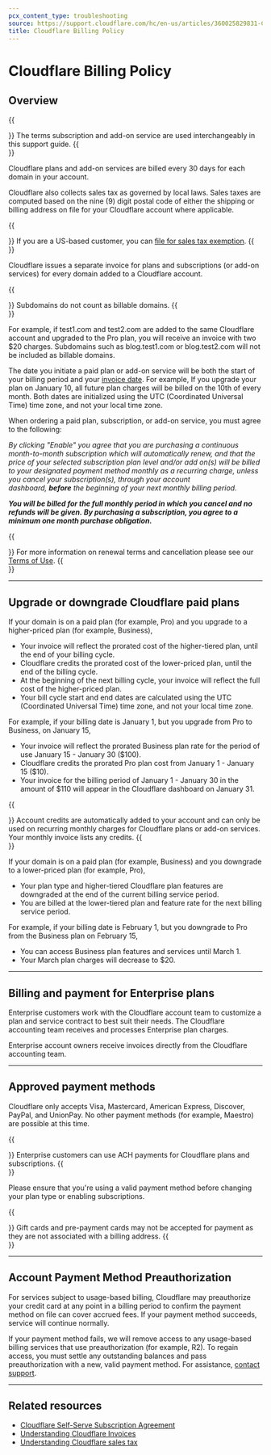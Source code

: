 ```yaml
---
pcx_content_type: troubleshooting
source: https://support.cloudflare.com/hc/en-us/articles/360025829831-Cloudflare-Billing-Policy
title: Cloudflare Billing Policy
---
```


# Cloudflare Billing Policy

## Overview

{{<Aside type="note">}}
The terms subscription and add-on service are used interchangeably in
this support guide.
{{</Aside>}}

Cloudflare plans and add-on services are billed every 30 days for each domain in your account.

Cloudflare also collects sales tax as governed by local laws. Sales taxes are computed based on the nine (9) digit postal code of either the shipping or billing address on file for your Cloudflare account where applicable.

{{<Aside type="note">}}
If you are a US-based customer, you can [file for sales tax
exemption](/support/account-management-billing/billing-cloudflare-plans/understanding-cloudflare-sales-tax/#filing-for-us-sales-tax-exemption).
{{</Aside>}}

Cloudflare issues a separate invoice for plans and subscriptions (or add-on services) for every domain added to a Cloudflare account.

{{<Aside type="note">}}
Subdomains do not count as billable domains.
{{</Aside>}}

For example, if test1.com and test2.com are added to the same Cloudflare account and upgraded to the Pro plan, you will receive an invoice with two $20 charges. Subdomains such as blog.test1.com or blog.test2.com will not be included as billable domains.

The date you initiate a paid plan or add-on service will be both the start of your billing period and your [invoice date](/fundamentals/subscriptions-and-billing/understand-invoices/). For example, If you upgrade your plan on January 10, all future plan charges will be billed on the 10th of every month. Both dates are initialized using the UTC (Coordinated Universal Time) time zone, and not your local time zone.

When ordering a paid plan, subscription, or add-on service, you must agree to the following:

_By clicking "Enable" you agree that you are purchasing a continuous month-to-month subscription which will automatically renew, and that the price of your selected subscription plan level and/or add on(s) will be billed to your designated payment method monthly as a recurring charge, unless you cancel your subscription(s), through your account dashboard,_ _**before**_ _the beginning of your next monthly billing period._

_**You will be billed for the full monthly period in which you cancel and no refunds will be given. By purchasing a subscription, you agree to a minimum one month purchase obligation.**_

{{<Aside type="note">}}
For more information on renewal terms and cancellation please see our
[Terms of Use](https://www.cloudflare.com/terms/).
{{</Aside>}}

___

## Upgrade or downgrade Cloudflare paid plans

If your domain is on a paid plan (for example, Pro) and you upgrade to a higher-priced plan (for example, Business),

-   Your invoice will reflect the prorated cost of the higher-tiered plan, until the end of your billing cycle.
-   Cloudflare credits the prorated cost of the lower-priced plan, until the end of the billing cycle.
-   At the beginning of the next billing cycle, your invoice will reflect the full cost of the higher-priced plan.
-   Your bill cycle start and end dates are calculated using the UTC (Coordinated Universal Time) time zone, and not your local time zone.

For example, if your billing date is January 1, but you upgrade from Pro to Business, on January 15,

-   Your invoice will reflect the prorated Business plan rate for the period of use January 15 - January 30 ($100).
-   Cloudflare credits the prorated Pro plan cost from January 1 - January 15 ($10).
-   Your invoice for the billing period of January 1 - January 30 in the amount of $110 will appear in the Cloudflare dashboard on January 31.

{{<Aside type="note">}}
Account credits are automatically added to your account and can only be
used on recurring monthly charges for Cloudflare plans or add-on
services. Your monthly invoice lists any credits.
{{</Aside>}}

If your domain is on a paid plan (for example, Business) and you downgrade to a lower-priced plan (for example, Pro),

-   Your plan type and higher-tiered Cloudflare plan features are downgraded at the end of the current billing service period. 
-   You are billed at the lower-tiered plan and feature rate for the next billing service period.

For example, if your billing date is February 1, but you downgrade to Pro from the Business plan on February 15,

-   You can access Business plan features and services until March 1.
-   Your March plan charges will decrease to $20.

___

## Billing and payment for Enterprise plans

Enterprise customers work with the Cloudflare account team to customize a plan and service contract to best suit their needs. The Cloudflare accounting team receives and processes Enterprise plan charges.

Enterprise account owners receive invoices directly from the Cloudflare accounting team.

___

## Approved payment methods

Cloudflare only accepts Visa, Mastercard, American Express, Discover, PayPal, and UnionPay. No other payment methods (for example, Maestro) are possible at this time.

{{<Aside type="note">}}
Enterprise customers can use ACH payments for Cloudflare plans and subscriptions.
{{</Aside>}}

Please ensure that you're using a valid payment method before changing your plan type or enabling subscriptions.

{{<Aside type="note">}}
Gift cards and pre-payment cards may not be accepted for payment as they
are not associated with a billing address.
{{</Aside>}}

___

## Account Payment Method Preauthorization

For services subject to usage-based billing, Cloudflare may preauthorize your credit card at any point in a billing period to confirm the payment method on file can cover accrued fees. If your payment method succeeds, service will continue normally.

If your payment method fails, we will remove access to any usage-based billing services that use preauthorization (for example, R2). To regain access, you must settle any outstanding balances and pass preauthorization with a new, valid payment method. For assistance, [contact support](/support/contacting-cloudflare-support).

___

## Related resources

-   [Cloudflare Self-Serve Subscription Agreement](https://www.cloudflare.com/terms/)
-   [Understanding Cloudflare Invoices](/fundamentals/subscriptions-and-billing/understand-invoices/)
-   [Understanding Cloudflare sales tax](/support/account-management-billing/billing-cloudflare-plans/understanding-cloudflare-sales-tax/)
